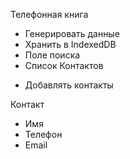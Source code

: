 Телефонная книга
+ Генерировать данные 
+ Хранить в IndexedDB
+ Поле поиска 
+ Список Контактов
- Добавлять контакты 

Контакт
- Имя 
- Телефон 
- Email